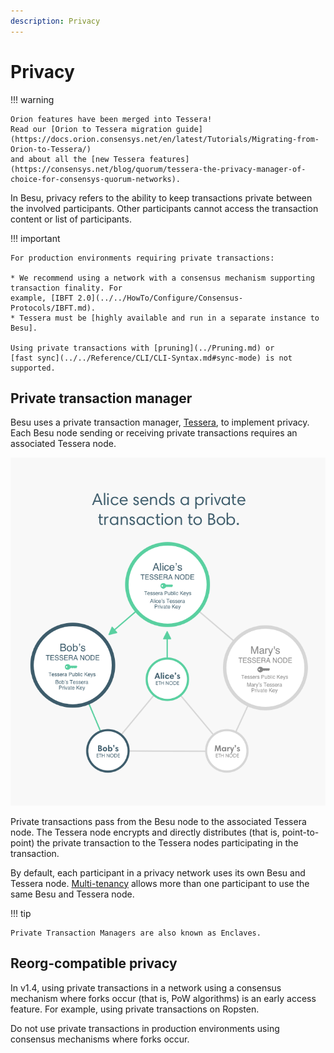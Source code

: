 ```yaml
---
description: Privacy
---
```


# Privacy

!!! warning

    Orion features have been merged into Tessera!
    Read our [Orion to Tessera migration guide](https://docs.orion.consensys.net/en/latest/Tutorials/Migrating-from-Orion-to-Tessera/)
    and about all the [new Tessera features](https://consensys.net/blog/quorum/tessera-the-privacy-manager-of-choice-for-consensys-quorum-networks).

In Besu, privacy refers to the ability to keep transactions private between the involved
participants. Other participants cannot access the transaction content or list of participants.

!!! important

    For production environments requiring private transactions:

    * We recommend using a network with a consensus mechanism supporting transaction finality. For
    example, [IBFT 2.0](../../HowTo/Configure/Consensus-Protocols/IBFT.md).
    * Tessera must be [highly available and run in a separate instance to Besu].

    Using private transactions with [pruning](../Pruning.md) or
    [fast sync](../../Reference/CLI/CLI-Syntax.md#sync-mode) is not supported.

## Private transaction manager

Besu uses a private transaction manager, [Tessera](https://docs.tessera.consensys.net/), to implement
privacy. Each Besu node sending or receiving private transactions requires an associated Tessera
node.

![Tessera Nodes](../../images/TesseraNodes.png)

Private transactions pass from the Besu node to the associated Tessera node. The Tessera node
encrypts and directly distributes (that is, point-to-point) the private transaction to the Tessera
nodes participating in the transaction.

By default, each participant in a privacy network uses its own Besu and Tessera node.
[Multi-tenancy](Multi-Tenancy.md) allows more than one participant to use the same Besu and Tessera
node.

!!! tip

    Private Transaction Managers are also known as Enclaves.

## Reorg-compatible privacy

In v1.4, using private transactions in a network using a consensus mechanism where forks occur
(that is, PoW algorithms) is an early access feature. For example, using private
transactions on Ropsten.

Do not use private transactions in production environments using consensus mechanisms where forks
occur.

<!-- Links -->
[highly available and run in a separate instance to Besu]: ../../HowTo/Use-Privacy/Run-Tessera-With-Besu.md
